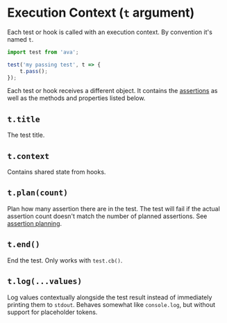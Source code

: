 # Execution Context (`t` argument)

Each test or hook is called with an execution context. By convention it's named `t`.

```js
import test from 'ava';

test('my passing test', t => {
	t.pass();
});
```

Each test or hook receives a different object. It contains the [assertions](./03-assertions.md) as well as the methods and properties listed below.

## `t.title`

The test title.

## `t.context`

Contains shared state from hooks.

## `t.plan(count)`

Plan how many assertion there are in the test. The test will fail if the actual assertion count doesn't match the number of planned assertions. See [assertion planning](./03-assertions.md#assertion-planning).

## `t.end()`

End the test. Only works with `test.cb()`.

## `t.log(...values)`

Log values contextually alongside the test result instead of immediately printing them to `stdout`. Behaves somewhat like `console.log`, but without support for placeholder tokens.
